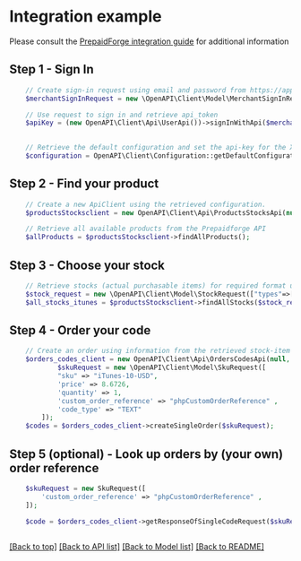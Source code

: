 # Integration example
Please consult the [PrepaidForge integration guide](https://www.notion.so/korsit/PrepaidForge-API-Integration-b57e925dd11049228d74c04d62452499) for additional information
## Step 1 - Sign In
```php
    // Create sign-in request using email and password from https://app.prepaidforge.com
    $merchantSignInRequest = new \OpenAPI\Client\Model\MerchantSignInRequest(['email'=>"USERNAME", "password"=>"PASS"]);
```
```php
    // Use request to sign in and retrieve api_token
    $apiKey = (new OpenAPI\Client\Api\UserApi())->signInWithApi($merchantSignInRequest)["api_token"];
    
```
```php
    // Retrieve the default configuration and set the api-key for the X-PrepaidForge-Api-Token header
    $configuration = OpenAPI\Client\Configuration::getDefaultConfiguration()->setApiKey('X-PrepaidForge-Api-Token', $apiKey);
```
## Step 2 - Find your product
```php
    // Create a new ApiClient using the retrieved configuration.
    $productsStocksclient = new OpenAPI\Client\Api\ProductsStocksApi(null, $configuration);
```
```php
    // Retrieve all available products from the Prepaidforge API
    $allProducts = $productsStocksclient->findAllProducts();
```
## Step 3 - Choose your stock
```php
    // Retrieve stocks (actual purchasable items) for required format using SKU retrieved in the $allProducts call
    $stock_request = new \OpenAPI\Client\Model\StockRequest(["types"=>['TEXT'], "skus"=>["iTunes-10-USD"]]);
    $all_stocks_itunes = $productsStocksclient->findAllStocks($stock_request);
```
## Step 4 - Order your code
```php
    // Create an order using information from the retrieved stock-item 
    $orders_codes_client = new OpenAPI\Client\Api\OrdersCodesApi(null, $configuration);
            $skuRequest = new \OpenAPI\Client\Model\SkuRequest([
            "sku" => "iTunes-10-USD",
            'price' => 8.6726,
            'quantity' => 1,
            'custom_order_reference' => "phpCustomOrderReference" ,
            'code_type' => "TEXT"
        ]);
    $codes = $orders_codes_client->createSingleOrder($skuRequest);
```
## Step 5 (optional) - Look up orders by (your own) order reference
```php
    $skuRequest = new SkuRequest([
        'custom_order_reference' => "phpCustomOrderReference" ,
    ]);

    $code = $orders_codes_client->getResponseOfSingleCodeRequest($skuRequest);
       
```

[[Back to top]](#) [[Back to API list]](../README.md#documentation-for-api-endpoints)
[[Back to Model list]](../README.md#documentation-for-models)
[[Back to README]](../README.md)
